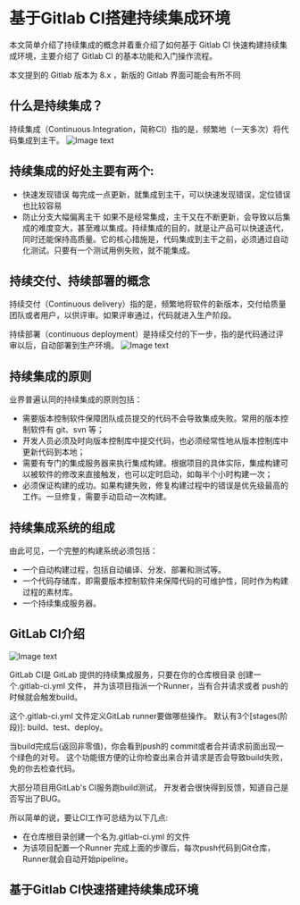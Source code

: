 # 基于Gitlab CI搭建持续集成环境
本文简单介绍了持续集成的概念并着重介绍了如何基于 Gitlab CI 快速构建持续集成环境，主要介绍了 Gitlab CI 的基本功能和入门操作流程。

本文提到的 Gitlab 版本为 8.x ，新版的 Gitlab 界面可能会有所不同

##  什么是持续集成？
持续集成（Continuous Integration，简称CI）指的是，频繁地（一天多次）将代码集成到主干。
![Image text](https://upload-images.jianshu.io/upload_images/64173-0f610cc3507dc987.png?imageMogr2/auto-orient/strip|imageView2/2/w/1168/format/webp)
##  持续集成的好处主要有两个:
- 快速发现错误
每完成一点更新，就集成到主干，可以快速发现错误，定位错误也比较容易
-  防止分支大幅偏离主干
如果不是经常集成，主干又在不断更新，会导致以后集成的难度变大，甚至难以集成。持续集成的目的，就是让产品可以快速迭代，同时还能保持高质量。它的核心措施是，代码集成到主干之前，必须通过自动化测试。只要有一个测试用例失败，就不能集成。

## 持续交付、持续部署的概念
持续交付（Continuous delivery）指的是，频繁地将软件的新版本，交付给质量团队或者用户，以供评审。如果评审通过，代码就进入生产阶段。

持续部署（continuous deployment）是持续交付的下一步，指的是代码通过评审以后，自动部署到生产环境。
![Image text](https://upload-images.jianshu.io/upload_images/64173-b5921de034a8db7e.png?imageMogr2/auto-orient/strip|imageView2/2/w/600/format/webp)
## 持续集成的原则
业界普遍认同的持续集成的原则包括：

- 需要版本控制软件保障团队成员提交的代码不会导致集成失败。常用的版本控制软件有 git、svn 等；
- 开发人员必须及时向版本控制库中提交代码，也必须经常性地从版本控制库中更新代码到本地；
- 需要有专门的集成服务器来执行集成构建。根据项目的具体实际，集成构建可以被软件的修改来直接触发，也可以定时启动，如每半个小时构建一次；
- 必须保证构建的成功。如果构建失败，修复构建过程中的错误是优先级最高的工作。一旦修复，需要手动启动一次构建。

## 持续集成系统的组成
由此可见，一个完整的构建系统必须包括：

- 一个自动构建过程，包括自动编译、分发、部署和测试等。
- 一个代码存储库，即需要版本控制软件来保障代码的可维护性，同时作为构建过程的素材库。
- 一个持续集成服务器。

##  GitLab CI介绍
![Image text](https://upload-images.jianshu.io/upload_images/64173-444f3b7a2f88eba4.png?imageMogr2/auto-orient/strip|imageView2/2/w/1200/format/webp)

GitLab CI是 GitLab 提供的持续集成服务，只要在你的仓库根目录 创建一个.gitlab-ci.yml 文件， 并为该项目指派一个Runner，当有合并请求或者 push的时候就会触发build。

这个.gitlab-ci.yml 文件定义GitLab runner要做哪些操作。 默认有3个[stages(阶段)]: build、test、deploy。

当build完成后(返回非零值)，你会看到push的 commit或者合并请求前面出现一个绿色的对号。 这个功能很方便的让你检查出来合并请求是否会导致build失败， 免的你去检查代码。

大部分项目用GitLab's CI服务跑build测试， 开发者会很快得到反馈，知道自己是否写出了BUG。

所以简单的说，要让CI工作可总结为以下几点:

- 在仓库根目录创建一个名为.gitlab-ci.yml 的文件
- 为该项目配置一个Runner
完成上面的步骤后，每次push代码到Git仓库， Runner就会自动开始pipeline。

## 基于Gitlab CI快速搭建持续集成环境
